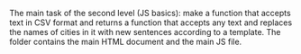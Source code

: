 The main task of the second level (JS basics): make a function that accepts text in CSV format and returns a function that accepts any text and replaces the names of cities in it with new sentences according to a template.
The folder contains the main HTML document and the main JS file.